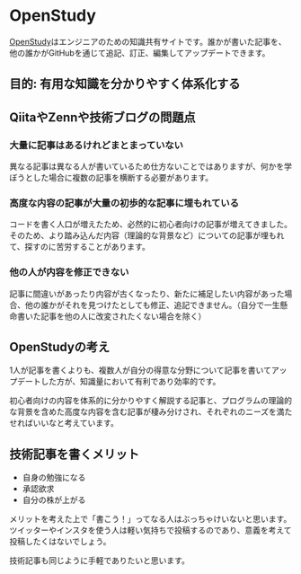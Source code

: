 # OpenStudy

[OpenStudy](https://openstudy.jp)はエンジニアのための知識共有サイトです。誰かが書いた記事を、他の誰かがGitHubを通じて追記、訂正、編集してアップデートできます。

## 目的: 有用な知識を分かりやすく体系化する


## QiitaやZennや技術ブログの問題点

### 大量に記事はあるけれどまとまっていない

異なる記事は異なる人が書いているため仕方ないことではありますが、何かを学ぼうとした場合に複数の記事を横断する必要があります。

### 高度な内容の記事が大量の初歩的な記事に埋もれている

コードを書く人口が増えたため、必然的に初心者向けの記事が増えてきました。そのため、より踏み込んだ内容（理論的な背景など）についての記事が埋もれて、探すのに苦労することがあります。

### 他の人が内容を修正できない

記事に間違いがあったり内容が古くなったり、新たに補足したい内容があった場合、他の誰かがそれを見つけたとしても修正、追記できません。（自分で一生懸命書いた記事を他の人に改変されたくない場合を除く）


## OpenStudyの考え

1人が記事を書くよりも、複数人が自分の得意な分野について記事を書いてアップデートした方が、知識量において有利であり効率的です。

初心者向けの内容を体系的に分かりやすく解説する記事と、プログラムの理論的な背景を含めた高度な内容を含む記事が棲み分けされ、それぞれのニーズを満たせればいいなと考えています。


## 技術記事を書くメリット

- 自身の勉強になる
- 承認欲求
- 自分の株が上がる

メリットを考えた上で「書こう！」ってなる人はぶっちゃけいないと思います。ツイッターやインスタを使う人は軽い気持ちで投稿するのであり、意義を考えて投稿したくはないでしょう。

技術記事も同じように手軽でありたいと思います。



